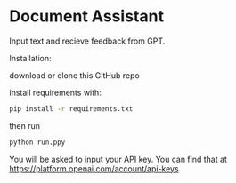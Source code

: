 # Document Assistant
 Input text and recieve feedback from GPT.


Installation:

download or clone this GitHub repo  

install requirements with:
```sh
pip install -r requirements.txt
```
then run
```sh
python run.ppy
```
You will be asked to input your API key. You can find that at https://platform.openai.com/account/api-keys
